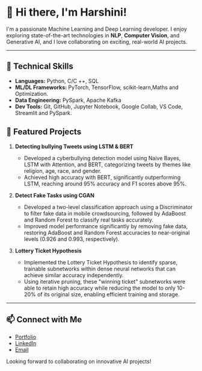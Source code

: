 # 👋 Hi there, I'm Harshini!

I'm a passionate Machine Learning and Deep Learning developer. I enjoy exploring state-of-the-art technologies in **NLP**, **Computer Vision**, and Generative AI, and I love collaborating on exciting, real-world AI projects.


---

## 🔧 Technical Skills

- **Languages:** Python, C/C ++, SQL
- **ML/DL Frameworks:** PyTorch, TensorFlow, scikit-learn,Maths and Optimization.
- **Data Engineering:** PySpark, Apache Kafka
- **Dev Tools:** Git, GitHub, Jupyter Notebook, Google Collab, VS Code, Streamlit and PySpark.


## 🌟 Featured Projects

1. **Detecting bullying Tweets using LSTM & BERT**
   - Developed a cyberbullying detection model using Naive Bayes, LSTM with Attention, and BERT, categorizing tweets by themes like religion, age, race, and gender.
   - Achieved high accuracy with BERT, significantly outperforming LSTM, reaching around 95% accuracy and F1 scores above 95%.

2.  **Detect Fake Tasks using CGAN**
       - Developed a two-level classification approach using a Discriminator to filter fake data in mobile crowdsourcing, followed by AdaBoost and Random Forest to classify real tasks accurately.
       - Improved model performance significantly by removing fake data, restoring AdaBoost and Random Forest accuracies to near-original levels (0.926 and 0.993, respectively).

3.  **Lottery Ticket Hypothesis**  
       - Implemented the Lottery Ticket Hypothesis to identify sparse, trainable subnetworks within dense neural networks that can achieve similar accuracy independently.
       - Using iterative pruning, these "winning ticket" subnetworks were able to retain high accuracy while reducing the model to only 10-20% of its original size, enabling efficient training and storage.

---

## 📫 Connect with Me

- [Portfolio](https://harshin1portfolio.streamlit.app/)
- [LinkedIn](https://www.linkedin.com/in/harshini-vutukuri-a4b16321a/)
- [Email](mailto:harshinivutukuri1@gmail.com)


Looking forward to collaborating on innovative AI projects!
